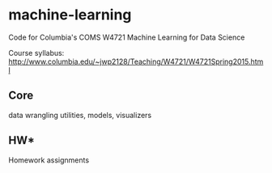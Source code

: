 # machine-learning
Code for Columbia's COMS W4721 Machine Learning for Data Science

Course syllabus:
http://www.columbia.edu/~jwp2128/Teaching/W4721/W4721Spring2015.html

## Core
data wrangling utilities, models, visualizers

## HW*
Homework assignments